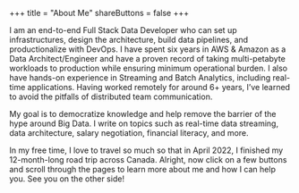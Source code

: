 +++
title = "About Me"
shareButtons = false
+++

I am an end-to-end Full Stack Data Developer who can set up infrastructures, design the architecture, build data pipelines, and productionalize with DevOps. I have spent six years in AWS & Amazon as a Data Architect/Engineer and have a proven record of taking multi-petabyte workloads to production while ensuring minimum operational burden. I also have hands-on experience in Streaming and Batch Analytics, including real-time applications. Having worked remotely for around 6+ years, I’ve learned to avoid the pitfalls of distributed team communication.
 

My goal is to democratize knowledge and help remove the barrier of the hype around Big Data. I write on topics such as real-time data streaming, data architecture, salary negotiation, financial literacy, and more.



In my free time, I love to travel so much so that in April 2022, I finished my 12-month-long road trip across Canada.
Alright, now click on a few buttons and scroll through the pages to learn more about me and how I can help you. See you on the other side!


